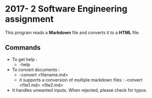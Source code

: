 2017- 2 Software Engineering assignment 
======================

This program reads a **Markdown** file and converts it to a **HTML** file.

## Commands ## 
* To get help : 
  * -help
* To convert documents : 
  * -convert <filename.md>
  * it supports a conversion of multiple markdown files : -convert <file1.md> <file2.md>
* It handles unwanted inputs. When rejected, please check for typos.  
  
